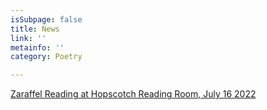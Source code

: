 ```yaml
---
isSubpage: false
title: News
link: ''
metainfo: ''
category: Poetry

---
```

[Zaraffel Reading at Hopscotch Reading Room, July 16 2022](http://zaraffel-magazin.de/index.php/news)